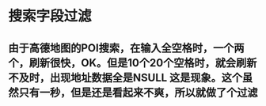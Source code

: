 #  搜索字段过滤
## 由于高德地图的POI搜索，在输入全空格时，一个两个，刷新很快，OK。但是10个20个空格时，就会刷新不及时，出现地址数据全是NSULL 这是现象。这个虽然只有一秒，但是还是看起来不爽，所以就做了个过滤

